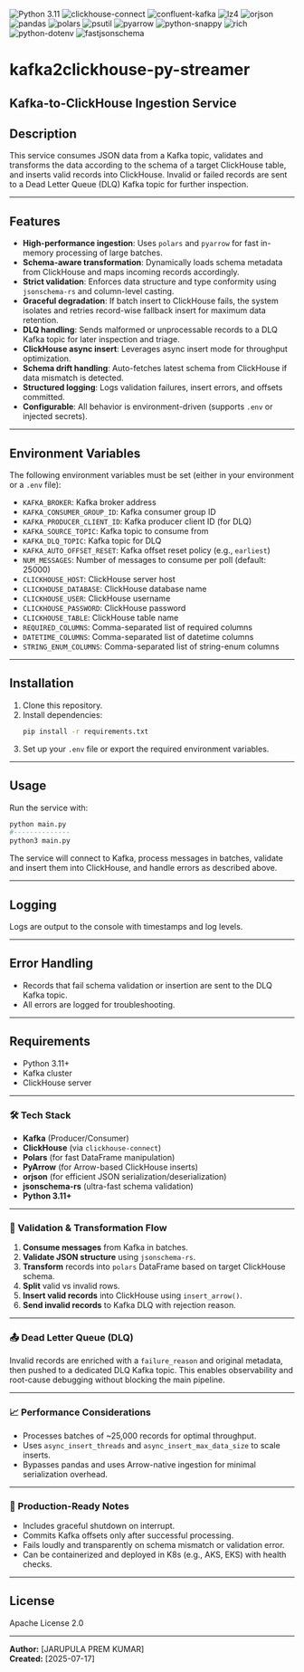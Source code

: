 ![Python 3.11](https://img.shields.io/badge/python-3.11-blue)
![clickhouse-connect](https://img.shields.io/badge/clickhouse--connect-0.8.15-blue)
![confluent-kafka](https://img.shields.io/badge/confluent--kafka-2.10.0-blue)
![lz4](https://img.shields.io/badge/lz4-4.3.2-blue)
![orjson](https://img.shields.io/badge/orjson-3.10.15-blue)
![pandas](https://img.shields.io/badge/pandas-2.2.3-blue)
![polars](https://img.shields.io/badge/polars-1.25.2-blue)
![psutil](https://img.shields.io/badge/psutil-7.0.0-blue)
![pyarrow](https://img.shields.io/badge/pyarrow-19.0.1-blue)
![python-snappy](https://img.shields.io/badge/python--snappy-0.7.3-blue)
![rich](https://img.shields.io/badge/rich-13.9.4-blue)
![python-dotenv](https://img.shields.io/badge/python--dotenv-1.0.0-blue)
![fastjsonschema](https://img.shields.io/badge/fastjsonschema-2.16.2-blue)

# kafka2clickhouse-py-streamer
## Kafka-to-ClickHouse Ingestion Service


## Description

This service consumes JSON data from a Kafka topic, validates and transforms the data according to the schema of a target ClickHouse table, and inserts valid records into ClickHouse. Invalid or failed records are sent to a Dead Letter Queue (DLQ) Kafka topic for further inspection.

---

## Features

- **High-performance ingestion**: Uses `polars` and `pyarrow` for fast in-memory processing of large batches.
- **Schema-aware transformation**: Dynamically loads schema metadata from ClickHouse and maps incoming records accordingly.
- **Strict validation**: Enforces data structure and type conformity using `jsonschema-rs` and column-level casting.
- **Graceful degradation**: If batch insert to ClickHouse fails, the system isolates and retries record-wise fallback insert for maximum data retention.
- **DLQ handling**: Sends malformed or unprocessable records to a DLQ Kafka topic for later inspection and triage.
- **ClickHouse async insert**: Leverages async insert mode for throughput optimization.
- **Schema drift handling**: Auto-fetches latest schema from ClickHouse if data mismatch is detected.
- **Structured logging**: Logs validation failures, insert errors, and offsets committed.
- **Configurable**: All behavior is environment-driven (supports `.env` or injected secrets).

---

## Environment Variables

The following environment variables must be set (either in your environment or a `.env` file):

- `KAFKA_BROKER`: Kafka broker address
- `KAFKA_CONSUMER_GROUP_ID`: Kafka consumer group ID
- `KAFKA_PRODUCER_CLIENT_ID`: Kafka producer client ID (for DLQ)
- `KAFKA_SOURCE_TOPIC`: Kafka topic to consume from
- `KAFKA_DLQ_TOPIC`: Kafka topic for DLQ
- `KAFKA_AUTO_OFFSET_RESET`: Kafka offset reset policy (e.g., `earliest`)
- `NUM_MESSAGES`: Number of messages to consume per poll (default: 25000)
- `CLICKHOUSE_HOST`: ClickHouse server host
- `CLICKHOUSE_DATABASE`: ClickHouse database name
- `CLICKHOUSE_USER`: ClickHouse username
- `CLICKHOUSE_PASSWORD`: ClickHouse password
- `CLICKHOUSE_TABLE`: ClickHouse table name
- `REQUIRED_COLUMNS`: Comma-separated list of required columns 
- `DATETIME_COLUMNS`: Comma-separated list of datetime columns 
- `STRING_ENUM_COLUMNS`: Comma-separated list of string-enum columns 

---

## Installation

1. Clone this repository.
2. Install dependencies:
    ```sh
    pip install -r requirements.txt
    ```
3. Set up your `.env` file or export the required environment variables.
---

## Usage

Run the service with:

```sh
python main.py 
#-------------- 
python3 main.py
```

The service will connect to Kafka, process messages in batches, validate and insert them into ClickHouse, and handle errors as described above.

---

## Logging

Logs are output to the console with timestamps and log levels.

---

## Error Handling

- Records that fail schema validation or insertion are sent to the DLQ Kafka topic.
- All errors are logged for troubleshooting.

---

## Requirements

- Python 3.11+
- Kafka cluster
- ClickHouse server

---

### 🛠️ Tech Stack

- **Kafka** (Producer/Consumer)
- **ClickHouse** (via `clickhouse-connect`)
- **Polars** (for fast DataFrame manipulation)
- **PyArrow** (for Arrow-based ClickHouse inserts)
- **orjson** (for efficient JSON serialization/deserialization)
- **jsonschema-rs** (ultra-fast schema validation)
- **Python 3.11+**

---

### 🧪 Validation & Transformation Flow

1. **Consume messages** from Kafka in batches.
2. **Validate JSON structure** using `jsonschema-rs`.
3. **Transform** records into `polars` DataFrame based on target ClickHouse schema.
4. **Split** valid vs invalid rows.
5. **Insert valid records** into ClickHouse using `insert_arrow()`.
6. **Send invalid records** to Kafka DLQ with rejection reason.

---

### 📤 Dead Letter Queue (DLQ)

Invalid records are enriched with a `failure_reason` and original metadata, then pushed to a dedicated DLQ Kafka topic. This enables observability and root-cause debugging without blocking the main pipeline.

---

### 📈 Performance Considerations

- Processes batches of ~25,000 records for optimal throughput.
- Uses `async_insert_threads` and `async_insert_max_data_size` to scale inserts.
- Bypasses pandas and uses Arrow-native ingestion for minimal serialization overhead.

---

### 🔐 Production-Ready Notes

- Includes graceful shutdown on interrupt.
- Commits Kafka offsets only after successful processing.
- Fails loudly and transparently on schema mismatch or validation error.
- Can be containerized and deployed in K8s (e.g., AKS, EKS) with health checks.

---

## License

Apache License 2.0

---

**Author:** [JARUPULA PREM KUMAR]  
**Created:** [2025-07-17]
